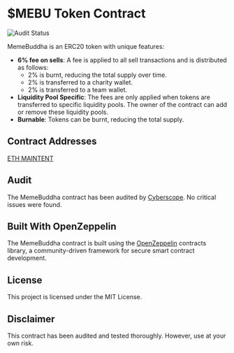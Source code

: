# $MEBU Token Contract

![Audit Status](https://img.shields.io/badge/Audit-Passed-brightgreen)

MemeBuddha is an ERC20 token with unique features:

- **6% fee on sells**: A fee is applied to all sell transactions and is distributed as follows:
  - 2% is burnt, reducing the total supply over time.
  - 2% is transferred to a charity wallet.
  - 2% is transferred to a team wallet.
- **Liquidity Pool Specific**: The fees are only applied when tokens are transferred to specific liquidity pools. The owner of the contract can add or remove these liquidity pools.
- **Burnable**: Tokens can be burnt, reducing the total supply.

## Contract Addresses

[ETH MAINTENT](https://etherscan.io/address/0x13ef45ed9dd6c4cd3a95a3383373087e3f6250a5)

## Audit

The MemeBuddha contract has been audited by [Cyberscope](https://github.com/mebuvip/mebu/blob/main/audit.pdf). No critical issues were found.

## Built With OpenZeppelin

The MemeBuddha contract is built using the [OpenZeppelin](https://openzeppelin.com/) contracts library, a community-driven framework for secure smart contract development.

## License

This project is licensed under the MIT License.

## Disclaimer

This contract has been audited and tested thoroughly. However, use at your own risk.
